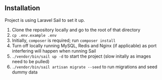 ## Installation
Project is using Laravel Sail to set it up.

1. Clone the repository locally and go to the root of that directory 
2. `cp .env.example .env`
3. Initially, `composer` is required; run `composer install`
4. Turn off locally running MySQL, Redis and Nginx (if applicable) as port interfering will happen when running Sail
5. `./vendor/bin/sail up -d` to start the project (slow initally as images need to be pulled) 
6. `./vendor/bin/sail artisan migrate --seed` to run migrations and seed dummy data
